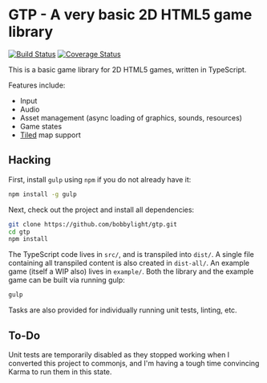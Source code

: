 # GTP - A very basic 2D HTML5 game library
[![Build Status](https://travis-ci.org/bobbylight/gtp.svg?branch=master)](https://travis-ci.org/bobbylight/gtp)
[![Coverage Status](https://coveralls.io/repos/bobbylight/gtp/badge.svg?branch=master&service=github)](https://coveralls.io/github/bobbylight/gtp?branch=master)

This is a basic game library for 2D HTML5 games, written in TypeScript.

Features include:

* Input
* Audio
* Asset management (async loading of graphics, sounds, resources)
* Game states
* [Tiled](http://www.mapeditor.org/) map support

## Hacking
First, install `gulp` using `npm` if you do not already have it:

```bash
npm install -g gulp
```

Next, check out the project and install all dependencies:

```bash
git clone https://github.com/bobbylight/gtp.git
cd gtp
npm install
```

The TypeScript code lives in `src/`, and is transpiled into `dist/`.  A single
file containing all transpiled content is also created in `dist-all/`.  An
example game (itself a WIP also) lives in `example/`.  Both the library and the
example game can be built via running gulp:

```bash
gulp
```

Tasks are also provided for individually running unit tests, linting, etc.

## To-Do
Unit tests are temporarily disabled as they stopped working when I converted this project
to commonjs, and I'm having a tough time convincing Karma to run them in this state.
